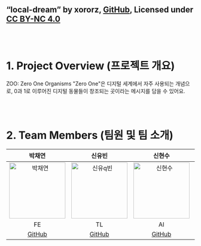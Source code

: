 

## “local-dream” by xororz, [GitHub](https://github.com/xororz/local-dream), Licensed under [CC BY-NC 4.0](https://creativecommons.org/licenses/by-nc/4.0/deed.ko)
<br/>
<br/>

# 1. Project Overview (프로젝트 개요)
ZOO: Zero One Organisms
"Zero One"은 디지털 세계에서 자주 사용되는 개념으로, 
0과 1로 이루어진 디지털 동물들이 창조되는 곳이라는 메시지를 담을 수 있어요.

<br/>
<br/>

# 2. Team Members (팀원 및 팀 소개)
| 박채연 | 신유빈 | 신현수 | 송범록 |
|:------:|:------:|:------:|:------:|
| <img src="https://github.com/user-attachments/assets/c1c2b1e3-656d-4712-98ab-a15e91efa2da" alt="박채연" width="150"> | <img src="https://github.com/user-attachments/assets/78ec4937-81bb-4637-975d-631eb3c4601e" alt="신유q빈" width="150"> | <img src="https://github.com/user-attachments/assets/78ce1062-80a0-4edb-bf6b-5efac9dd992e" alt="신현수" width="150"> | <img src="https://github.com/user-attachments/assets/beea8c64-19de-4d91-955f-ed24b813a638" alt="송범록" width="150"> |
| FE | TL | AI | AI |
| [GitHub](https://github.com/Bigdatabomb) | [GitHub](https://github.com/ubin-shin) | [GitHub](https://github.com/shinhyun-soo) | [GitHub](https://github.com/BeomRok) |

<!--

**Here are some ideas to get you started:**

🙋‍♀️ A short introduction - what is your organization all about?
🌈 Contribution guidelines - how can the community get involved?
👩‍💻 Useful resources - where can the community find your docs? Is there anything else the community should know?
🍿 Fun facts - what does your team eat for breakfast?
🧙 Remember, you can do mighty things with the power of [Markdown](https://docs.github.com/github/writing-on-github/getting-started-with-writing-and-formatting-on-github/basic-writing-and-formatting-syntax)
-->
